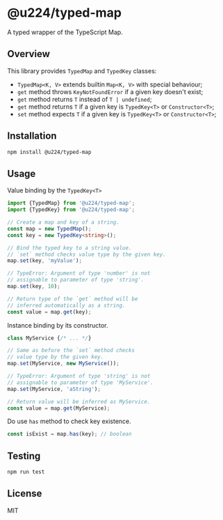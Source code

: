 # @u224/typed-map

A typed wrapper of the TypeScript Map.

## Overview

This library provides `TypedMap` and `TypedKey` classes:
- `TypedMap<K, V>` extends builtin `Map<K, V>` with special behaviour;
- `get` method throws `KeyNotFoundError` if a given key doesn't exist;
- `get` method returns `T` instead of `T | undefined`;
- `get` method returns `T` if a given key is `TypedKey<T>` or `Constructor<T>`;
- `set` method expects `T` if a given key is `TypedKey<T>` or `Constructor<T>`;

## Installation

```bash
npm install @u224/typed-map
```

## Usage

Value binding by the `TypedKey<T>`
```ts
import {TypedMap} from '@u224/typed-map';
import {TypedKey} from '@u224/typed-map';

// Create a map and key of a string.
const map = new TypedMap();
const key = new TypedKey<string>();

// Bind the typed key to a string value.
// `set` method checks value type by the given key.
map.set(key, 'myValue');

// TypeError: Argument of type 'number' is not
// assignable to parameter of type 'string'.
map.set(key, 10);

// Return type of the `get` method will be
// inferred automatically as a string.
const value = map.get(key);
```

Instance binding by its constructor.
```ts
class MyService {/* ... */}

// Same as before the `set` method checks
// value type by the given key.
map.set(MyService, new MyService());

// TypeError: Argument of type 'string' is not
// assignable to parameter of type 'MyService'.
map.set(MyService, 'aString');

// Return value will be inferred as MyService.
const value = map.get(MyService);
```

Do use `has` method to check key existence.
```ts
const isExist = map.has(key); // boolean
```

## Testing

```bash
npm run test
```

## License

MIT
